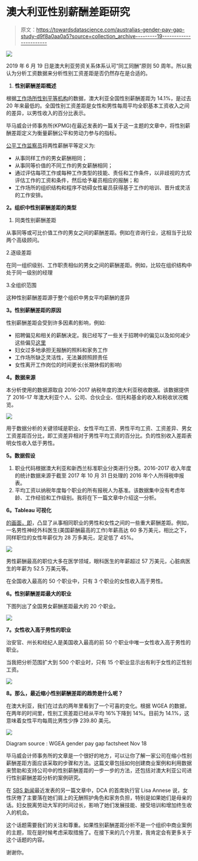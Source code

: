 # 澳大利亚性别薪酬差距研究

> 原文：<https://towardsdatascience.com/australias-gender-pay-gap-study-d9f8a0aa0a5?source=collection_archive---------19----------------------->

![](img/47bb38e89494217057692ad08d99bf19.png)

2019 年 6 月 19 日是澳大利亚劳资关系体系认可“同工同酬”原则 50 周年。所以我认为分析工资数据来分析性别工资差距是否仍然存在是合适的。

1.  **性别薪酬差距概述**

根据[工作场所性别平等机构](https://www.wgea.gov.au/topics/gender-pay-gap)的数据，澳大利亚全国性别薪酬差距为 14.1%，是过去 20 年来最低的。全国性别工资差距是女性和男性每周平均全职基本工资收入之间的差异，以男性收入的百分比表示。

毕马威会计师事务所(KPMG)在最近发表的一篇关于这一主题的文章中，将性别薪酬差距定义为衡量薪酬公平和劳动力参与的指标。

[公平工作监察员](http://www.fairwork.gov.au/ArticleDocuments/711/Gender-pay-equity-best-practice-guide.pdf.aspx)将两性薪酬平等定义为:

*   从事同样工作的男女薪酬相同；
*   从事同等价值的不同工作的男女薪酬相同；
*   通过评估每项工作或每种工作类型的技能、责任和工作条件，以非歧视的方式评估工作的工资和条件，然后给予雇员相应的报酬；和
*   工作场所的组织结构和程序不妨碍女性雇员获得基于工作的培训、晋升或灵活的工作安排。

**2。组织中性别薪酬差距的类型**

1.  同类性别薪酬差距

从事同等或可比价值工作的男女之间的薪酬差距。例如在咨询行业，这相当于比较两个高级顾问。

2.逐级差距

在同一组织级别、工作职责相似的男女之间的薪酬差距。例如，比较在组织结构中处于同一级别的经理

3.全组织范围

这种性别薪酬差距源于整个组织中男女平均薪酬的差异

**3。性别薪酬差距的原因**

性别薪酬差距会受到许多因素的影响，例如:

*   招聘偏见和相关的薪酬决定。我已经写了一些关于招聘中的偏见以及如何减少这些偏见[这里](/exploring-recruitment-bias-using-machine-learning-and-r-8e071dad7dce)
*   妇女过多地承担无报酬的照料和家务工作
*   工作场所缺乏灵活性，无法兼顾照顾责任
*   女性离开工作岗位的时间更长(长期休假的影响)

**4。数据来源**

本分析使用的数据源取自 2016-2017 纳税年度的澳大利亚税收数据。该数据提供了 2016-17 年澳大利亚个人、公司、合伙企业、信托和基金的收入和税收状况概览。

![](img/b55a42a33daf70e098b090950bdabb0f.png)

用于数据分析的关键领域是职业、女性平均工资、男性平均工资、工资差异、男女工资差距百分比，即工资差异相对于男性平均工资的百分比。负的性别收入差距表明女性收入低于男性。

**5。数据假设**

1.  职业代码根据澳大利亚和新西兰标准职业分类进行分类。2016-2017 收入年度的统计数据来源于截至 2017 年 10 月 31 日处理的 2016 年个人所得税申报表。
2.  平均工资以纳税年度每个职业的所有报税人为基准。该数据集中没有考虑年龄、工作经验和工作级别。我将在下一篇文章中介绍这一分析。

**6。Tableau 可视化**

[的画面，即](https://public.tableau.com/profile/sambit.das#!/vizhome/AustraliasGenderPaygap/AustraliasGenderPayGap)，凸显了从事相同职业的男性和女性之间的一些重大薪酬差距。例如，一名男性神经外科医生(美国薪酬最高的工作)年薪高达 60 多万美元，相比之下，同样职位的女性年薪仅为 28 万多美元，足足低了 45%。

![](img/355422afb48dc39bfdf6aa9f1ad1dfe5.png)

男性薪酬最高的职位大多在医学领域，眼科医生的年薪超过 57 万美元，心脏病医生的年薪为 52.5 万美元等。

在全国收入最高的 50 个职业中，只有 3 个职业的女性收入高于男性。

**6。性别薪酬差距最大的职业**

下图列出了全国男女薪酬差距最大的 20 个职业。

![](img/73c23668115dca9469b64ccf5067e274.png)

**7。女性收入高于男性的职业**

治安官、州长和经纪人是美国收入最高的前 50 个职业中唯一女性收入高于男性的职业。

当我把分析范围扩大到 500 个职业时，只有 15 个职业显示出有利于女性的正性别工资。

![](img/20df2e1e1aceecfa9e45d954071f02fc.png)

**8。那么，最近缩小性别薪酬差距的趋势是什么呢？**

在澳大利亚，我们在过去的两年里看到了一个可喜的变化。根据 WGEA 的数据，在两年的时间里，性别工资差距已经从平均 16%下降到 14%。目前为 14.1%，这意味着女性平均每周比男性少挣 239.80 美元。

![](img/291e06947ba580af05f754dd2fa8117c.png)

Diagram source : WGEA gender pay gap factsheet Nov 18

毕马威会计师事务所的文章是一个很好的地方，可以让你了解一家公司在缩小性别薪酬差距方面应该采取的步骤和方法。这篇文章包括如何创建商业案例和利用数据来赞助和支持公司中的性别薪酬差距的一步一步的方法，还包括对澳大利亚公司进行性别薪酬差距分析的案例研究。

在 [SBS 新闻](https://www.sbs.com.au/news/gender-pay-gap-must-be-closed-with-force)最近发表的另一篇文章中，DCA 的首席执行官 Lisa Annese 说，女性厌倦了主要落在她们肩上的无酬照护角色和家务负担，特别是如果她们是母亲的话。妇女脱离劳动大军的时间过长，影响了她们发展技能、接受培训和增加终生收入的机会。

这个话题需要我们的关注和尊重。如果性别薪酬差距分析不是一个组织中商业案例的主题，现在是时候考虑采取措施了。在接下来的几个月里，我肯定会有更多关于这个话题的内容。

谢谢你。